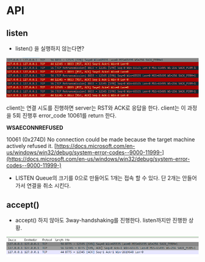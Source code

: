 # API

## listen

- listen() 을 실행하지 않는다면?

![winsock API/Untitled.png](winsock_api/Untitled.png)

client는 연결 시도를 진행하면 server는 RST와 ACK로 응답을 한다. 
client는 이 과정을 5회 진행후 error_code 10061를 return 한다.

**WSAECONNREFUSED**

10061 (0x274D) No connection could be made because the target machine actively refused it.
[https://docs.microsoft.com/en-us/windows/win32/debug/system-error-codes--9000-11999-](https://docs.microsoft.com/en-us/windows/win32/debug/system-error-codes--9000-11999-)

- LISTEN Queue의 크기를 0으로 만들어도 1개는 접속 할 수 있다.
단 2개는 안들어가서 연결을 취소 시킨다.

## accept()

- accept() 하지 않아도 3way-handshaking를 진행한다.
listen까지만 진행한 상황.

![winsock API/Untitled%201.png](winsock_api/Untitled%201.png)